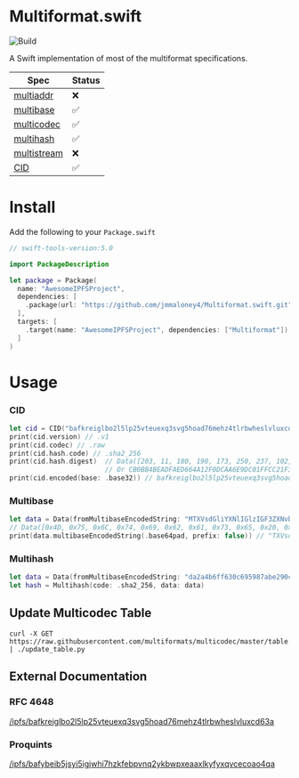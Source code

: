 # Multiformat.swift

![Build](https://github.com/jmmaloney4/Multiformat.swift/actions/workflows/build.yaml/badge.svg)

A Swift implementation of most of the multiformat specifications. 

| Spec                                                      | Status |
|-----------------------------------------------------------|--------|
| [multiaddr](https://github.com/multiformats/multiaddr)    | ❌ |
| [multibase](https://github.com/multiformats/multibase)    | ✅ |
| [multicodec](https://github.com/multiformats/multicodec)  | ✅ |
| [multihash](https://github.com/multiformats/multihash)    | ✅ |
| [multistream](https://github.com/multiformats/multibase)  | ❌ |
| [CID](https://github.com/multiformats/cid)                | ✅ |

# Install

Add the following to your `Package.swift`

```swift
// swift-tools-version:5.0

import PackageDescription

let package = Package(
  name: "AwesomeIPFSProject",
  dependencies: [
    .package(url: "https://github.com/jmmaloney4/Multiformat.swift.git", from: "0.1.0")
  ],
  targets: [
    .target(name: "AwesomeIPFSProject", dependencies: ["Multiformat"])
  ]
)
```

# Usage

### CID

```swift
let cid = CID("bafkreiglbo2l5lp25vteuexq3svg5hoad76mehz4tlrbwheslvluxcd63a")
print(cid.version) // .v1
print(cid.codec) // .raw
print(cid.hash.code) // .sha2_256
print(cid.hash.digest)  // Data([203, 11, 180, 190, 173, 250, 237, 102, 74, 18, 240, 220, 170, 110, 157, 192, 31, 252, 194, 31, 60, 154, 226, 27, 28, 146, 93, 87, 75, 136, 126, 216])
                        // Or CB0BB4BEADFAED664A12F0DCAA6E9DC01FFCC21F3C9AE21B1C925D574B887ED8
print(cid.encoded(base: .base32)) // bafkreiglbo2l5lp25vteuexq3svg5hoad76mehz4tlrbwheslvluxcd63a
```

### Multibase

```swift
let data = Data(fromMultibaseEncodedString: "MTXVsdGliYXNlIGlzIGF3ZXNvbWUhIFxvLw==")
// Data([0x4D, 0x75, 0x6C, 0x74, 0x69, 0x62, 0x61, 0x73, 0x65, 0x20, 0x69, 0x73, 0x20, 0x61, 0x77, 0x65, 0x73, 0x6F, 0x6D, 0x65, 0x21, 0x20, 0x5C, 0x6F, 0x2F])
print(data.multibaseEncodedString(.base64pad, prefix: false)) // "TXVsdGliYXNlIGlzIGF3ZXNvbWUhIFxvLw=="
```

### Multihash

```swift
let data = Data(fromMultibaseEncodedString: "da2a4b6ff630c695987abe290c276658fb83d6c4b46fa3313892cd4dd04a8a93", withEncoding: .base16)
let hash = Multihash(code: .sha2_256, data: data)
```

## Update Multicodec Table

```
curl -X GET https://raw.githubusercontent.com/multiformats/multicodec/master/table.csv | ./update_table.py
```

## External Documentation

### RFC 4648

[/ipfs/bafkreiglbo2l5lp25vteuexq3svg5hoad76mehz4tlrbwheslvluxcd63a](https://ipfs.io/ipfs/bafkreiglbo2l5lp25vteuexq3svg5hoad76mehz4tlrbwheslvluxcd63a)

### Proquints

[/ipfs/bafybeib5jsyi5igjwhi7hzkfebpvnq2ykbwpxeaaxlkyfyxqvcecoao4qa](https://ipfs.io/ipfs/bafybeib5jsyi5igjwhi7hzkfebpvnq2ykbwpxeaaxlkyfyxqvcecoao4qa)
